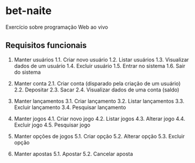 # bet-naite
Exercício sobre programação Web ao vivo

## Requisitos funcionais

1. Manter usuários
1.1. Criar novo usuário
1.2. Listar usuários
1.3. Visualizar dados de um usuário
1.4. Excluir usuário
1.5. Entrar no sistema
1.6. Sair do sistema

2. Manter conta
2.1. Criar conta (disparado pela criação de um usuário)
2.2. Depositar
2.3. Sacar
2.4. Visualizar dados de uma conta (saldo)

3. Manter lançamentos
3.1. Criar lançamento
3.2. Listar lançamentos
3.3. Excluir lançamento
3.4. Pesquisar lançamento

4. Manter jogos
4.1. Criar novo jogo
4.2. Listar jogos
4.3. Alterar jogo
4.4. Excluir jogo
4.5. Pesquisar jogo

5. Manter opções de jogos
5.1. Criar opção
5.2. Alterar opção
5.3. Excluir opção

5. Manter apostas
5.1. Apostar
5.2. Cancelar aposta
